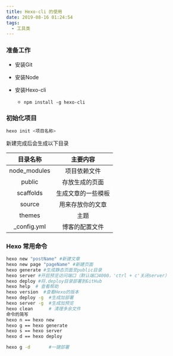 ```yaml
---
title: Hexo-cli 的使用
date: 2019-08-16 01:24:54
tags: 
  - 工具类
---
```


### 准备工作

-   安装Git 

-   安装Node

-   安装Hexo-cli  

    -   `npm install -g hexo-cli`

    

### 初始化项目

```bash
hexo init <项目名称>
```

新建完成后会生成以下目录

|   目录名称   |      主要内容      |
| :----------: | :----------------: |
| node_modules |    项目依赖文件    |
|    public    |   存放生成的页面   |
|  scaffolds   | 生成文章的一些模板 |
|    source    |  用来存放你的文章  |
|    themes    |        主题        |
| _config.yml  |   博客的配置文件   |



### Hexo 常用命令

```bash
hexo new "postName" #新建文章
hexo new page "pageName" #新建页面
hexo generate #生成静态页面至public目录
hexo server #开启预览访问端口（默认端口4000，'ctrl + c'关闭server）
hexo deploy #将.deploy目录部署到GitHub
hexo help  # 查看帮助
hexo version  #查看Hexo的版本
hexo deploy -g  #生成加部署
hexo server -g  #生成加预览
hexo clean		# 清理多余文件
命令的简写
hexo n == hexo new
hexo g == hexo generate
hexo s == hexo server
hexo d == hexo deploy

hexo g -d 		#一键部署

```
